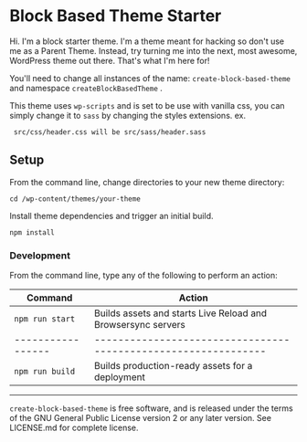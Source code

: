 # Block Based Theme Starter

Hi. I'm a block starter theme. I'm a theme meant for hacking so don't use me as a Parent Theme. Instead, try turning me into the next, most awesome, WordPress theme out there. That's what I'm here for!

You'll need to change all instances of the name: `create-block-based-theme` and namespace `createBlockBasedTheme` .

This theme uses `wp-scripts` and is set to be use with vanilla css, you can simply change it to `sass` by changing the styles extensions. ex.

```
 src/css/header.css will be src/sass/header.sass
```

## Setup

From the command line, change directories to your new theme directory:

```
cd /wp-content/themes/your-theme
```

Install theme dependencies and trigger an initial build.

```
npm install
```

### Development

From the command line, type any of the following to perform an action:

| Command         | Action                                                       |
|-----------------|--------------------------------------------------------------|
| `npm run start` | Builds assets and starts Live Reload and Browsersync servers |
|-----------------|--------------------------------------------------------------|
| `npm run build` | Builds production-ready assets for a deployment              |

---
`create-block-based-theme` is free software, and is released under the terms of the GNU General Public License version 2 or any later version. See LICENSE.md for complete license.
